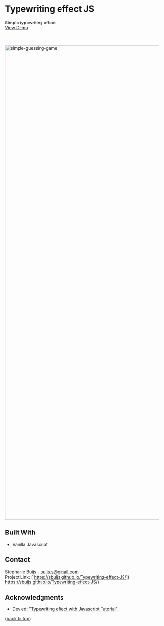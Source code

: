 <div id="top"></div>


<h1 align="left">Typewriting effect JS</h1>
  <p align="left">
       Simple typewriting effect<br/>
       <a href="https://sbuijs.github.io/Typewriting-effect-JS/">View Demo</a>
  </p>
</div>
<br/>
<br/>

<img width="1552" alt="simple-guessing-game" src="https://user-images.githubusercontent.com/1607627/165161199-55d1c5bd-8ce8-4287-8c11-8f24d87e1366.png">

## Built With
- Vanilla Javascript


## Contact

Stephanie Buijs - buijs.s@gmail.com<br/>
Project Link: [
https://sbuijs.github.io/Typewriting-effect-JS/](
https://sbuijs.github.io/Typewriting-effect-JS/)<br/>


## Acknowledgments
- Dev ed: ["Typewriting effect with Javascript Tutorial"](https://www.youtube.com/watch?v=PuOGBacTYAY).

<p align="left">(<a href="#top">back to top</a>)</p>
